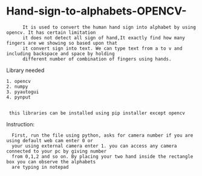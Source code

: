 # Hand-sign-to-alphabets-OPENCV-
  
          It is used to convert the human hand sign into alphabet by using opencv. It has certain limitation 
          it does not detect all sign of hand,It exactly find how many fingers are we showing so based upon that 
          it convert sign into text. We can type text from a to v and including backspace and space by holding 
          different number of combination of fingers using hands.
  
  
Library needed


    1. opencv
    2. numpy
    3. pyautogui
    4. pynput
    
      
     this libraries can be installed using pip installer except opencv
     
 Instruction:
    
      
      First, run the file using python, asks for camera number if you are using default web cam enter 0 or 
      your using external camera enter 1. you can access any camera connected to your pc by giving number
      from 0,1,2 and so on. By placing your two hand inside the rectangle box you can observe the alphabets
      are typing in notepad
